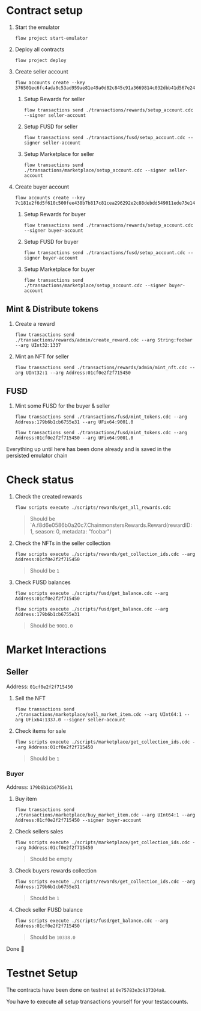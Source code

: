 # Contract setup

1. Start the emulator
   ```
   flow project start-emulator
   ```
1. Deploy all contracts
   ```
   flow project deploy
   ```
1. Create seller account
   ```
   flow accounts create --key 376501ec6fc4ada8c53ad959ae81e49a0d82c845c91a3669814c032dbb41d567e24317355557668208e75109fd9b027b41137bff90856516fda3efe40e798fed
   ```
   1. Setup Rewards for seller
      ```
      flow transactions send ./transactions/rewards/setup_account.cdc --signer seller-account
      ```
   1. Setup FUSD for seller
      ```
      flow transactions send ./transactions/fusd/setup_account.cdc --signer seller-account
      ```
   1. Setup Marketplace for seller
      ```
      flow transactions send ./transactions/marketplace/setup_account.cdc --signer seller-account
      ```
1. Create buyer account

   ```
   flow accounts create --key 7c181e2f6d5f610c500fee438b7b817c81cea296292e2c88debdd549011ede73e1478c87dd9bfcfbb60d2699d7df6a6d75120b7b4ca09343e6c279f2ce8ee9d5
   ```

   1. Setup Rewards for buyer
      ```
      flow transactions send ./transactions/rewards/setup_account.cdc --signer buyer-account
      ```
   1. Setup FUSD for buyer
      ```
      flow transactions send ./transactions/fusd/setup_account.cdc --signer buyer-account
      ```
   1. Setup Marketplace for buyer

      ```
      flow transactions send ./transactions/marketplace/setup_account.cdc --signer buyer-account
      ```

## Mint & Distribute tokens

1. Create a reward

   ```
   flow transactions send ./transactions/rewards/admin/create_reward.cdc --arg String:foobar --arg UInt32:1337
   ```

1. Mint an NFT for seller

   ```
   flow transactions send ./transactions/rewards/admin/mint_nft.cdc --arg UInt32:1 --arg Address:01cf0e2f2f715450
   ```

## FUSD

1. Mint some FUSD for the buyer & seller

   ```
   flow transactions send ./transactions/fusd/mint_tokens.cdc --arg Address:179b6b1cb6755e31 --arg UFix64:9001.0

   flow transactions send ./transactions/fusd/mint_tokens.cdc --arg Address:01cf0e2f2f715450 --arg UFix64:9001.0
   ```

Everything up until here has been done already and is saved in the persisted emulator chain

# Check status

1. Check the created rewards

   ```
   flow scripts execute ./scripts/rewards/get_all_rewards.cdc
   ```

   > Should be `A.f8d6e0586b0a20c7.ChainmonstersRewards.Reward(rewardID: 1, season: 0, metadata: "foobar")

1. Check the NFTs in the seller collection

   ```
   flow scripts execute ./scripts/rewards/get_collection_ids.cdc --arg Address:01cf0e2f2f715450
   ```

   > Should be `1`

1. Check FUSD balances

   ```
   flow scripts execute ./scripts/fusd/get_balance.cdc --arg Address:01cf0e2f2f715450

   flow scripts execute ./scripts/fusd/get_balance.cdc --arg Address:179b6b1cb6755e31
   ```

   > Should be `9001.0`

# Market Interactions

## Seller

Address: `01cf0e2f2f715450`

1. Sell the NFT

   ```
   flow transactions send ./transactions/marketplace/sell_market_item.cdc --arg UInt64:1 --arg UFix64:1337.0 --signer seller-account
   ```

1. Check items for sale

   ```
   flow scripts execute ./scripts/marketplace/get_collection_ids.cdc --arg Address:01cf0e2f2f715450
   ```

   > Should be `1`

### Buyer

Address: `179b6b1cb6755e31`

1. Buy item
   ```
   flow transactions send ./transactions/marketplace/buy_market_item.cdc --arg UInt64:1 --arg Address:01cf0e2f2f715450 --signer buyer-account
   ```
1. Check sellers sales
   ```
   flow scripts execute ./scripts/marketplace/get_collection_ids.cdc --arg Address:01cf0e2f2f715450
   ```
   > Should be empty
1. Check buyers rewards collection
   ```
   flow scripts execute ./scripts/rewards/get_collection_ids.cdc --arg Address:179b6b1cb6755e31
   ```
   > Should be `1`
1. Check seller FUSD balance
   ```
   flow scripts execute ./scripts/fusd/get_balance.cdc --arg Address:01cf0e2f2f715450
   ```
   > Should be `10338.0`

Done 🎉

# Testnet Setup

The contracts have been done on testnet at `0x75783e3c937304a8`.

You have to execute all setup transactions yourself for your testaccounts.
